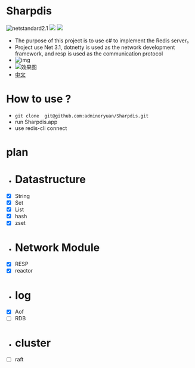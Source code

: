 # Sharpdis
![netstandard2.1](https://img.shields.io/badge/netstandard-2.1-blue)
![](https://img.shields.io/badge/mit-Passing-green)
![](https://img.shields.io/badge/c%23-9.0-green)
- The purpose of this project is to use c# to implement the Redis server。
- Project use Net 3.1, dotnetty is used as the network development framework, and resp is used as the communication protocol
- ![img](https://gitee.com/zhang-haoww/cartographic-bed/blob/master/a.png)
- ![效果图](https://gitee.com/zhang-haoww/cartographic-bed/blob/master/server.png) 
- [中文](https://github.com/adminoryuan/Sharpdis/blob/master/README_CH.md)
 # How to use ? 
- ``` git clone  git@github.com:adminoryuan/Sharpdis.git ```
- run Sharpdis.app 
- use redis-cli connect

# plan
 - # Datastructure
 - [x] String
 - [x] Set
 - [x] List
 - [x] hash
 - [x] zset
 - # Network Module
 - [x] RESP 
 - [x] reactor
 - # log
 - [x] Aof
 - [ ] RDB
- # cluster
-  [ ] raft 


